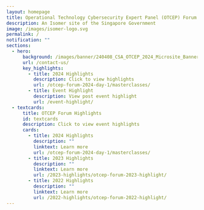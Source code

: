 ```yaml
---
layout: homepage
title: Operational Technology Cybersecurity Expert Panel (OTCEP) Forum
description: An Isomer site of the Singapore Government
image: /images/isomer-logo.svg
permalink: /
notification: ""
sections:
  - hero:
      background: /images/banner/240408_CSA_OTCEP_2024_Microsite_Banner_R02.png
      url: /contact-us/
      key_highlights:
        - title: 2024 Highlights
          description: Click to view highlights
          url: /otcep-forum-2024-day-1/masterclasses/
        - title: Event Highlight
          description: View post event highlight
          url: /event-highlight/
  - textcards:
      title: OTCEP Forum Highlights
      id: textcards
      description: Click to view event highlights
      cards:
        - title: 2024 Highlights
          description: ""
          linktext: Learn more
          url: /otcep-forum-2024-day-1/masterclasses/
        - title: 2023 Highlights
          description: ""
          linktext: Learn more
          url: /2023-highlights/otcep-forum-2023-highlight/
        - title: 2022 Highlights
          description: ""
          linktext: Learn more
          url: /2022-highlights/otcep-forum-2022-highlight/
---
```


